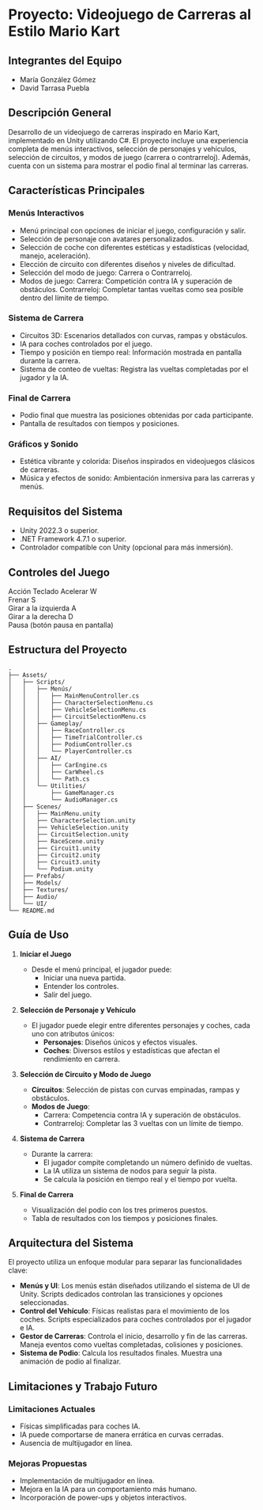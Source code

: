 # Proyecto: Videojuego de Carreras al Estilo Mario Kart

## Integrantes del Equipo
- María González Gómez
- David Tarrasa Puebla

## Descripción General
Desarrollo de un videojuego de carreras inspirado en Mario Kart, implementado en Unity utilizando C#. El proyecto incluye una experiencia completa de menús interactivos, selección de personajes y vehículos, selección de circuitos, y modos de juego (carrera o contrarreloj). Además, cuenta con un sistema para mostrar el podio final al terminar las carreras.

## Características Principales

### Menús Interactivos
- Menú principal con opciones de iniciar el juego, configuración y salir.
- Selección de personaje con avatares personalizados.
- Selección de coche con diferentes estéticas y estadísticas (velocidad, manejo, aceleración).
- Elección de circuito con diferentes diseños y niveles de dificultad.
- Selección del modo de juego: Carrera o Contrarreloj.
- Modos de juego:
   Carrera: Competición contra IA y superación de obstáculos.
   Contrarreloj: Completar tantas vueltas como sea posible dentro del límite de tiempo.

### Sistema de Carrera
- Circuitos 3D: Escenarios detallados con curvas, rampas y obstáculos.
- IA para coches controlados por el juego.
- Tiempo y posición en tiempo real: Información mostrada en pantalla durante la carrera.
- Sistema de conteo de vueltas: Registra las vueltas completadas por el jugador y la IA.

### Final de Carrera
- Podio final que muestra las posiciones obtenidas por cada participante.
- Pantalla de resultados con tiempos y posiciones.

### Gráficos y Sonido
- Estética vibrante y colorida: Diseños inspirados en videojuegos clásicos de carreras.
- Música y efectos de sonido: Ambientación inmersiva para las carreras y menús.

## Requisitos del Sistema
- Unity 2022.3 o superior.
- .NET Framework 4.7.1 o superior.
- Controlador compatible con Unity (opcional para más inmersión).

## Controles del Juego
Acción	            Teclado	
Acelerar	            W	      
Frenar	            S	      
Girar a la izquierda	A	      
Girar a la derecha	D	
Pausa	               (botón pausa en pantalla)	

## Estructura del Proyecto

```
.
├── Assets/
│   ├── Scripts/
│   │   ├── Menús/
│   │   │   ├── MainMenuController.cs
│   │   │   ├── CharacterSelectionMenu.cs
│   │   │   ├── VehicleSelectionMenu.cs
│   │   │   ├── CircuitSelectionMenu.cs
│   │   ├── Gameplay/
│   │   │   ├── RaceController.cs
│   │   │   ├── TimeTrialController.cs
│   │   │   ├── PodiumController.cs
│   │   │   └── PlayerController.cs
│   │   ├── AI/
│   │   │   ├── CarEngine.cs
│   │   │   ├── CarWheel.cs
│   │   │   └── Path.cs
│   │   └── Utilities/
│   │       ├── GameManager.cs
│   │       └── AudioManager.cs
│   ├── Scenes/
│   │   ├── MainMenu.unity
│   │   ├── CharacterSelection.unity
│   │   ├── VehicleSelection.unity
│   │   ├── CircuitSelection.unity
│   │   ├── RaceScene.unity
│   │   ├── Circuit1.unity
│   │   ├── Circuit2.unity
│   │   ├── Circuit3.unity
│   │   └── Podium.unity
│   ├── Prefabs/
│   ├── Models/
│   ├── Textures/
│   ├── Audio/
│   └── UI/
└── README.md

```

## Guía de Uso

1. **Iniciar el Juego**
   - Desde el menú principal, el jugador puede:
     - Iniciar una nueva partida.
     - Entender los controles.
     - Salir del juego.

2. **Selección de Personaje y Vehículo**
   - El jugador puede elegir entre diferentes personajes y coches, cada uno con atributos únicos:
     - **Personajes**: Diseños únicos y efectos visuales.
     - **Coches**: Diversos estilos y estadísticas que afectan el rendimiento en carrera.

3. **Selección de Circuito y Modo de Juego**
   - **Circuitos**: Selección de pistas con curvas empinadas, rampas y obstáculos.
   - **Modos de Juego**:
     - Carrera: Competencia contra IA y superación de obstáculos.
     - Contrarreloj: Completar las 3 vueltas con un límite de tiempo.

4. **Sistema de Carrera**
   - Durante la carrera:
     - El jugador compite completando un número definido de vueltas.
     - La IA utiliza un sistema de nodos para seguir la pista.
     - Se calcula la posición en tiempo real y el tiempo por vuelta.

5. **Final de Carrera**
   - Visualización del podio con los tres primeros puestos.
   - Tabla de resultados con los tiempos y posiciones finales.

## Arquitectura del Sistema
El proyecto utiliza un enfoque modular para separar las funcionalidades clave:
- **Menús y UI**: Los menús están diseñados utilizando el sistema de UI de Unity. Scripts dedicados controlan las transiciones y opciones seleccionadas.
- **Control del Vehículo**: Físicas realistas para el movimiento de los coches. Scripts especializados para coches controlados por el jugador e IA.
- **Gestor de Carreras**: Controla el inicio, desarrollo y fin de las carreras. Maneja eventos como vueltas completadas, colisiones y posiciones.
- **Sistema de Podio**: Calcula los resultados finales. Muestra una animación de podio al finalizar.


## Limitaciones y Trabajo Futuro

### Limitaciones Actuales
- Físicas simplificadas para coches IA.
- IA puede comportarse de manera errática en curvas cerradas.
- Ausencia de multijugador en línea.

### Mejoras Propuestas
- Implementación de multijugador en línea.
- Mejora en la IA para un comportamiento más humano.
- Incorporación de power-ups y objetos interactivos.


